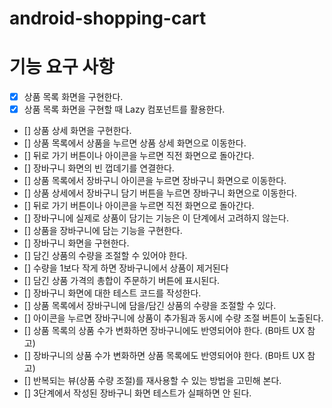 # android-shopping-cart

# 기능 요구 사항
- [x] 상품 목록 화면을 구현한다.
- [x] 상품 목록 화면을 구현할 때 Lazy 컴포넌트를 활용한다.
- [] 상품 상세 화면을 구현한다.
- [] 상품 목록에서 상품을 누르면 상품 상세 화면으로 이동한다.
- [] 뒤로 가기 버튼이나 아이콘을 누르면 직전 화면으로 돌아간다.
- [] 장바구니 화면의 빈 껍데기를 연결한다.
- [] 상품 목록에서 장바구니 아이콘을 누르면 장바구니 화면으로 이동한다.
- [] 상품 상세에서 장바구니 담기 버튼을 누르면 장바구니 화면으로 이동한다.
- [] 뒤로 가기 버튼이나 아이콘을 누르면 직전 화면으로 돌아간다.
- [] 장바구니에 실제로 상품이 담기는 기능은 이 단계에서 고려하지 않는다.
- [] 상품을 장바구니에 담는 기능을 구현한다. 
- [] 장바구니 화면을 구현한다. 
- [] 담긴 상품의 수량을 조절할 수 있어야 한다. 
- [] 수량을 1보다 작게 하면 장바구니에서 상품이 제거된다 
- [] 담긴 상품 가격의 총합이 주문하기 버튼에 표시된다. 
- [] 장바구니 화면에 대한 테스트 코드를 작성한다. 
- [] 상품 목록에서 장바구니에 담을/담긴 상품의 수량을 조절할 수 있다. 
- [] 아이콘을 누르면 장바구니에 상품이 추가됨과 동시에 수량 조절 버튼이 노출된다. 
- [] 상품 목록의 상품 수가 변화하면 장바구니에도 반영되어야 한다. (B마트 UX 참고)
- [] 장바구니의 상품 수가 변화하면 상품 목록에도 반영되어야 한다. (B마트 UX 참고)
- [] 반복되는 뷰(상품 수량 조절)를 재사용할 수 있는 방법을 고민해 본다. 
- [] 3단계에서 작성된 장바구니 화면 테스트가 실패하면 안 된다.
